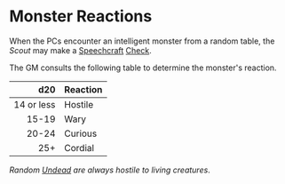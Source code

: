# Monster Reactions

When the PCs encounter an intelligent monster from a random table, the *Scout* may make a [Speechcraft](../../Player%20Characters/Skills/Speechcraft.md) [Check](../Core%20Procedures/Check.md).

The GM consults the following table to determine the monster's reaction.

|        d20 | Reaction |
| ---------: | :------- |
| 14 or less | Hostile  |
|      15-19 | Wary     |
|      20-24 | Curious  |
|        25+ | Cordial  |

*Random [Undead](../../Resources%20for%20GMs/Creature%20Types/Undead.md) are always hostile to living creatures*.
